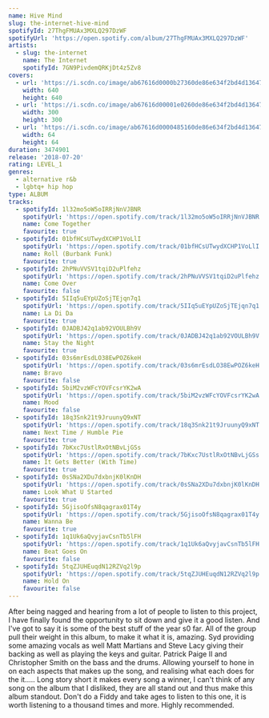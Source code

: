 ```yaml
---
name: Hive Mind
slug: the-internet-hive-mind
spotifyId: 27ThgFMUAx3MXLQ297DzWF
spotifyUrl: 'https://open.spotify.com/album/27ThgFMUAx3MXLQ297DzWF'
artists:
  - slug: the-internet
    name: The Internet
    spotifyId: 7GN9PivdemQRKjDt4z5Zv8
covers:
  - url: 'https://i.scdn.co/image/ab67616d0000b27360de86e634f2bd4d1364797e'
    width: 640
    height: 640
  - url: 'https://i.scdn.co/image/ab67616d00001e0260de86e634f2bd4d1364797e'
    width: 300
    height: 300
  - url: 'https://i.scdn.co/image/ab67616d0000485160de86e634f2bd4d1364797e'
    width: 64
    height: 64
duration: 3474901
release: '2018-07-20'
rating: LEVEL_1
genres:
  - alternative r&b
  - lgbtq+ hip hop
type: ALBUM
tracks:
  - spotifyId: 1l32mo5oW5oIRRjNnVJBNR
    spotifyUrl: 'https://open.spotify.com/track/1l32mo5oW5oIRRjNnVJBNR'
    name: Come Together
    favourite: true
  - spotifyId: 01bfHCsUTwydXCHP1VoLlI
    spotifyUrl: 'https://open.spotify.com/track/01bfHCsUTwydXCHP1VoLlI'
    name: Roll (Burbank Funk)
    favourite: true
  - spotifyId: 2hPNuVVSV1tqiD2uPlfehz
    spotifyUrl: 'https://open.spotify.com/track/2hPNuVVSV1tqiD2uPlfehz'
    name: Come Over
    favourite: false
  - spotifyId: 5IIq5uEYpUZoSjTEjqn7q1
    spotifyUrl: 'https://open.spotify.com/track/5IIq5uEYpUZoSjTEjqn7q1'
    name: La Di Da
    favourite: true
  - spotifyId: 0JADBJ42q1ab92VOULBh9V
    spotifyUrl: 'https://open.spotify.com/track/0JADBJ42q1ab92VOULBh9V'
    name: Stay the Night
    favourite: true
  - spotifyId: 03s6mrEsdLO38EwPOZ6keH
    spotifyUrl: 'https://open.spotify.com/track/03s6mrEsdLO38EwPOZ6keH'
    name: Bravo
    favourite: false
  - spotifyId: 5biM2vzWFcYOVFcsrYK2wA
    spotifyUrl: 'https://open.spotify.com/track/5biM2vzWFcYOVFcsrYK2wA'
    name: Mood
    favourite: false
  - spotifyId: 18q3Snk21t9JruunyQ9xNT
    spotifyUrl: 'https://open.spotify.com/track/18q3Snk21t9JruunyQ9xNT'
    name: Next Time / Humble Pie
    favourite: true
  - spotifyId: 7bKxc7UstlRxOtNBvLjGSs
    spotifyUrl: 'https://open.spotify.com/track/7bKxc7UstlRxOtNBvLjGSs'
    name: It Gets Better (With Time)
    favourite: true
  - spotifyId: 0sSNa2XDu7dxbnjK0lKnDH
    spotifyUrl: 'https://open.spotify.com/track/0sSNa2XDu7dxbnjK0lKnDH'
    name: Look What U Started
    favourite: true
  - spotifyId: 5GjisoOfsN8qagrax01T4y
    spotifyUrl: 'https://open.spotify.com/track/5GjisoOfsN8qagrax01T4y'
    name: Wanna Be
    favourite: true
  - spotifyId: 1q1Uk6aQvyjavCsnTb5lFH
    spotifyUrl: 'https://open.spotify.com/track/1q1Uk6aQvyjavCsnTb5lFH'
    name: Beat Goes On
    favourite: false
  - spotifyId: 5tqZJUHEuqdN12RZVq2l9p
    spotifyUrl: 'https://open.spotify.com/track/5tqZJUHEuqdN12RZVq2l9p'
    name: Hold On
    favourite: false
---
```

After being nagged and hearing from a lot of people to listen to this project, I have finally
found the opportunity to sit down and give it a good listen. And I've got to say it is some
of the best stuff of the year s0 far. All of the group pull their weight in this album, to
make it what it is, amazing. Syd providing some amazing vocals as well Matt Martians and Steve
Lacy giving their backing as well as playing the keys and guitar. Patrick Paige II and
Christopher Smith on the bass and the drums. Allowing yourself to hone in on each aspects
that makes up the song, and realising what each does for the it..... Long story short it
makes every song a winner, I can't think of any song on the album that I disliked, they
are all stand out and thus make this album standout. Don't do a Fiddy and take ages to
listen to this one, it is worth listening to a thousand times and more. Highly recommended.
